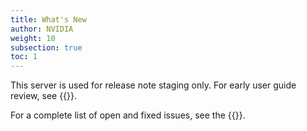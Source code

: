 ```yaml
---
title: What's New
author: NVIDIA
weight: 10
subsection: true
toc: 1
---
```


This server is used for release note staging only. For early user guide review, see {{<exlink url="https://rachel-stage.d3k6fybijj9whw.amplifyapp.com/networking-ethernet-software/cumulus-netq-416/Whats-New/" text="rachel-stage">}}.

For a complete list of open and fixed issues, see the {{<link title="NVIDIA NetQ 4.16 Release Notes" text="release notes">}}.
